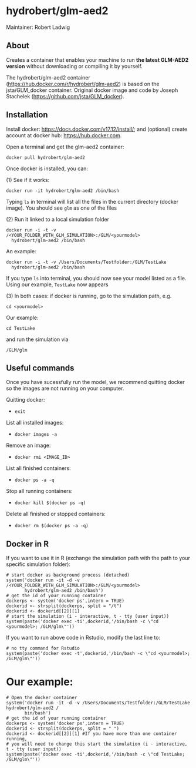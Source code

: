 # hydrobert/glm-aed2
Maintainer: Robert Ladwig


## About

Creates a container that enables your machine to run **the latest GLM-AED2 version** without downloading or compiling it by yourself. 

The hydrobert/glm-aed2 container (https://hub.docker.com/r/hydrobert/glm-aed2) is based on the jsta/GLM_docker container. Original docker image and code by Joseph Stachelek (https://github.com/jsta/GLM_docker).

## Installation

Install docker: https://docs.docker.com/v17.12/install/; and (optional) create account at docker hub: https://hub.docker.com.

Open a terminal and get the glm-aed2 container: 
```{r, eval = FALSE}
docker pull hydrobert/glm-aed2 
```

Once docker is installed, you can:

(1) See if it works:
```{r, eval = FALSE}
docker run -it hydrobert/glm-aed2 /bin/bash
```
Typing `ls` in terminal will list all the files in the current directory (docker image). You should see `glm` as one of the files

(2) Run it linked to a local simulation folder
```{r, eval = FALSE}
docker run -i -t -v /<YOUR_FOLDER_WITH_GLM_SIMULATION>:/GLM/<yourmodel> 
  hydrobert/glm-aed2 /bin/bash
```

An example:
```{r, eval = FALSE}
docker run -i -t -v /Users/Documents/Testfolder:/GLM/TestLake 
  hydrobert/glm-aed2 /bin/bash
```
If you type `ls` into terminal, you should now see your model listed as a file. Using our example, `TestLake` now appears

(3) In both cases: if docker is running, go to the simulation path, e.g. 
```{r, eval = FALSE}
cd <yourmodel>
```
Our example:
```{r, eval = FALSE}
cd TestLake
```

and run the simulation via 
```{r, eval = FALSE}
/GLM/glm
```


## Useful commands
Once you have sucessfully run the model, we recommend quitting docker so the images are not running on your computer. 

Quitting docker:

* `exit`

List all installed images:

* `docker images -a`

Remove an image:

* `docker rmi <IMAGE_ID>`

List all finished containers:

* `docker ps -a -q`

Stop all running containers:

* `docker kill $(docker ps -q)`

Delete all finished or stopped containers:

* `docker rm $(docker ps -a -q)`


## Docker in R
If you want to use it in R (exchange the simulation path with the path to your specific simulation folder):
```{r, eval = FALSE}
# start docker as background process (detached)
system('docker run -it -d -v /<YOUR_FOLDER_WITH_GLM_SIMULATION>:/GLM/<yourmodel> 
       hydrobert/glm-aed2 /bin/bash')
# get the id of your running container
dockerps <- system('docker ps',intern = TRUE)
dockerid <- strsplit(dockerps, split = "/t")
dockerid <- dockerid[[2]][1]
# start the simulation (i - interactive, t - tty (user input))
system(paste('docker exec -ti',dockerid,'/bin/bash -c \"cd <yourmodel>; /GLM/glm\"'))
```

If you want to run above code in Rstudio, modify the last line to:
```{r, eval = FALSE}
# no tty command for Rstudio
system(paste('docker exec -t',dockerid,'/bin/bash -c \"cd <yourmodel>; /GLM/glm\"'))
```

# Our example:
```{r, eval = FALSE}
# Open the docker container
system('docker run -it -d -v /Users/Documents/Testfolder:/GLM/TestLake hydrobert/glm-aed2 /
       bin/bash')
# get the id of your running container
dockerps <- system('docker ps',intern = TRUE)
dockerid <- strsplit(dockerps, split = " ")
dockerid <- dockerid[[2]][1] #If you have more than one container running, 
# you will need to change this start the simulation (i - interactive, t - tty (user input))
system(paste('docker exec -ti',dockerid,'/bin/bash -c \"cd TestLake; /GLM/glm\"'))
```
